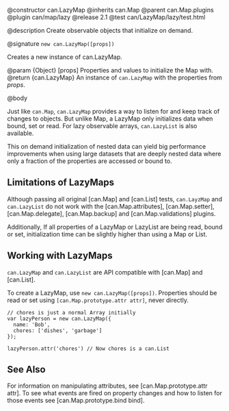 @constructor can.LazyMap
@inherits can.Map
@parent can.Map.plugins
@plugin can/map/lazy
@release 2.1
@test can/LazyMap/lazy/test.html

@description Create observable objects that initialize on demand.

@signature `new can.LazyMap([props])`

Creates a new instance of can.LazyMap.

@param {Object} [props] Properties and values to initialize the Map with.
@return {can.LazyMap} An instance of `can.LazyMap` with the properties from _props_.

@body

Just like `can.Map`, `can.LazyMap` provides a way to listen for and keep track of changes to objects. But unlike Map, a LazyMap only initializes data when bound, set or read. For lazy observable arrays, `can.LazyList` is also available.

This on demand initialization of nested data can yield big performance improvements when using large datasets that are deeply nested data where only a fraction of the properties are accessed or bound to.

## Limitations of LazyMaps

Although passing all original [can.Map] and [can.List] tests, `can.LayzMap` and `can.LazyList` do not work with the [can.Map.attributes], [can.Map.setter], [can.Map.delegate], [can.Map.backup]
and [can.Map.validations] plugins.

Additionally, If all properties of a LazyMap or LazyList are being read, bound or set, initialization time can be slightly higher than using a Map or List.

## Working with LazyMaps

`can.LazyMap` and `can.LazyList` are API compatible with [can.Map] and [can.List]. 

To create a LazyMap, use `new can.LazyMap([props])`. Properties should be read or set using `[can.Map.prototype.attr attr]`, never directly.

```
// chores is just a normal Array initially
var lazyPerson = new can.LazyMap({
  name: 'Bob',
  chores: ['dishes', 'garbage']
});

lazyPerson.attr('chores') // Now chores is a can.List
```

## See Also

For information on manipulating attributes, see [can.Map.prototype.attr attr]. To see what events are fired on property changes and how to listen for those events see [can.Map.prototype.bind bind].
